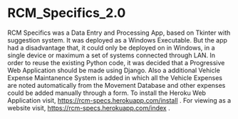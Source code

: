 # RCM_Specifics_2.0
RCM Specifics was a Data Entry and Processing App, based on Tkinter with suggestion system. 
It was deployed as a Windows Executable.
But the app had a disadvantage that, it could only be deployed on in Windows, in a single device or maximum a set of systems connected through LAN. 
In order to reuse the existing Python code, it was decided that a Progressive Web Application should be made using Django.
Also a additional Vehicle Expense Maintanence System is added in which all the Vehicle Expenses are noted automatically from the Movement Database and other expenses could be added manually through a form.
To install the Heroku Web Application visit, https://rcm-specs.herokuapp.com/install .
For viewing as a website visit, https://rcm-specs.herokuapp.com/index .
